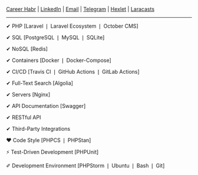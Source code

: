 [Career Habr](https://career.habr.com/influx) | 
[LinkedIn](https://www.linkedin.com/in/influxow/) | 
[Email](mailto:krochak_n@mail.ru) | 
[Telegram](https://t.me/ow_influx) |
[Hexlet](https://ru.hexlet.io/u/influx) |
[Laracasts](https://laracasts.com/@Influx)

---

✔ PHP [Laravel ❘ Laravel Ecosystem ❘ October CMS]

✔ SQL [PostgreSQL ❘ MySQL ❘ SQLite]

✔ NoSQL [Redis]

✔ Containers [Docker ❘ Docker-Compose]

✔ CI/CD [Travis CI ❘ GitHub Actions ❘ GitLab Actions]

✔ Full-Text Search [Algolia]

✔ Servers [Nginx]


✔ API Documentation [Swagger]

✔ RESTful API

✔ Third-Party Integrations


❤ Code Style [PHPCS ❘ PHPStan]

⚡ Test-Driven Development [PHPUnit]

✐ Development Environment [PHPStorm ❘ Ubuntu ❘ Bash ❘ Git]
